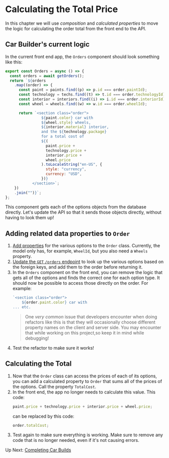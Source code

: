 # Calculating the Total Price

In this chapter we will use _composition_ and _calculated properties_ to move the logic for calculating the order total from the front end to the API.

## Car Builder's current logic

In the current front end app, the `Orders` component should look something like this:

```javascript
export const Orders = async () => {
  const orders = await getOrders();
  return `${orders
    .map((order) => {
      const paint = paints.find((p) => p.id === order.paintId);
      const technology = techs.find((t) => t.id === order.technologyId);
      const interior = interiors.find((i) => i.id === order.interiorId);
      const wheel = wheels.find((w) => w.id === order.wheelId);

      return `<section class="order">
                ${paint.color} car with
                ${wheel.style} wheels,
                ${interior.material} interior,
                and the ${technology.package}
                for a total cost of
                ${(
                  paint.price +
                  technology.price +
                  interior.price +
                  wheel.price
                ).toLocaleString("en-US", {
                  style: "currency",
                  currency: "USD",
                })}
            </section>`;
    })
    .join("")}`;
};
```

This component gets each of the options objects from the database directly. Let's update the API so that it sends those objects directly, without having to look them up!

## Adding related data properties to `Order`

1. [Add properties](./honey-raes-get-emps-cust.md#including-related-data) for the various options to the `Order` class. Currently, the model only has, for example, `WheelId`, but you also need a `Wheels` property.
1. [Update the `GET` `/orders` endpoint](./honey-raes-get-emps-cust.md#include-the-employees-data-in-the-service-ticket-details) to look up the various options based on the foreign keys, and add them to the order before returning it.
1. In the `Orders` component on the front end, you can remove the logic that gets all of the options and finds the correct one for each option type. It should now be possible to access those directly on the order. For example:
   ```javascript
   `<section class="order">
       ${order.paint.color} car with
   ... etc.
   ```
   > One _very common_ issue that developers encounter when doing refactors like this is that they will occasionally choose different property names on the client and server side. You may encounter that while working on this project,so keep it in mind while debugging!
1. Test the refactor to make sure it works!

## Calculating the Total

1. Now that the `Order` class can access the prices of each of its options, you can add a calculated property to `Order` that sums all of the prices of the options. Call the property `TotalCost`.
1. In the front end, the app no longer needs to calculate this value. This code:
   ```javascript
   paint.price + technology.price + interior.price + wheel.price;
   ```
   can be replaced by this code:
   ```javascript
   order.totalCost;
   ```
1. Test again to make sure everything is working. Make sure to remove any code that is no longer needed, even if it's not causing errors.

Up Next: [Completing Car Builds](./car-builder-complete-build.md)

